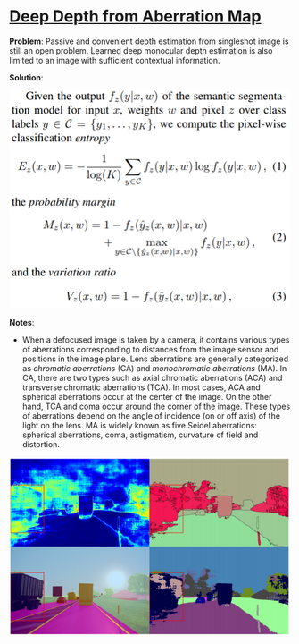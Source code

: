 # [Deep Depth from Aberration Map](https://openaccess.thecvf.com/content_ICCV_2019/papers/Kashiwagi_Deep_Depth_From_Aberration_Map_ICCV_2019_paper.pdf)

**Problem**: Passive and convenient depth estimation from singleshot image is still an open problem. Learned deep monocular depth estimation is also limited to an image with sufficient contextual information.

**Solution**: 


![Formulae of the metrics used](../images/metrics_ood.png)


**Notes**:
* When a defocused image is taken by a camera, it contains various types of aberrations corresponding to distances from the image sensor and positions in the image plane.
Lens aberrations are generally categorized as *chromatic aberrations* (CA) and *monochromatic aberrations* (MA). In CA, there are two types such as axial chromatic aberrations
(ACA) and transverse chromatic aberrations (TCA). In most cases, ACA and spherical aberrations occur at the center of the image. On the other hand, TCA and coma occur around the corner of the image. These types of aberrations depend on the angle of incidence (on or off axis) of
the light on the lens. 
MA is widely known as five Seidel aberrations: spherical aberrations, coma, astigmatism, curvature of field and distortion.

![Prediction of the proposed method. Could be better](../images/pred_metaseg.png)
